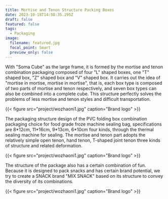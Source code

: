 ```yaml
---
title: Mortise and Tenon Structure Packing Boxes
date: 2023-10-18T14:58:35.295Z
draft: false
featured: false
tags:
  - Packaging
image:
  filename: featured.jpg
  focal_point: Smart
  preview_only: false
---
```

With "Soma Cube" as the large frame, it is formed by the mortise and tenon combination packaging composed of four "L" shaped boxes, one "T" shaped box, "Z" shaped box and "V" shaped box. It carries out the idea of "mortise in mortise, mortise in mortise", that is, each box type is composed of two parts of mortise and tenon respectively, and seven box types can also be combined into a complete cube. This structure perfectly solves the problems of less mortise and tenon styles and difficult transportation.

{{< figure src="project/wozhaoni1.jpg" caption="Brand logo" >}}

The packaging structure design of the PVC folding box combination packaging choice for food grade froze machine sealing bag, specifications are 8\*12cm, 11\*16cm, 9\*13cm, 6\*10cm four kinds, through the thermal sealing machine for sealing. The mortise and tenon part adopts the relatively simple open tenon, hand tenon, T-shaped joint tenon three kinds of structure and related deformation.

{{< figure src="project/wozhaoni1.jpg" caption="Brand logo" >}}

The structure of the package also has a certain combination of fun. Because it is designed to pack snacks and has certain brand potential, we try to create a SNACK brand "MIX SNACK" based on its structure to convey the diversity of its combinations.

{{< figure src="project/wozhaoni1.jpg" caption="Brand logo" >}}